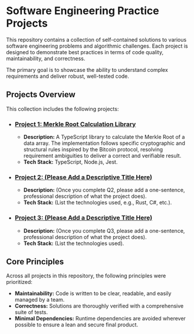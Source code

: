 # Software Engineering Practice Projects

This repository contains a collection of self-contained solutions to various software engineering problems and algorithmic challenges. Each project is designed to demonstrate best practices in terms of code quality, maintainability, and correctness.

The primary goal is to showcase the ability to understand complex requirements and deliver robust, well-tested code.

## Projects Overview

This collection includes the following projects:

* ### [Project 1: Merkle Root Calculation Library](./q1/README.md)
    * **Description:** A TypeScript library to calculate the Merkle Root of a data array. The implementation follows specific cryptographic and structural rules inspired by the Bitcoin protocol, resolving requirement ambiguities to deliver a correct and verifiable result.
    * **Tech Stack:** TypeScript, Node.js, Jest.

* ### [Project 2: (Please Add a Descriptive Title Here)](./q2/)
    * **Description:** (Once you complete Q2, please add a one-sentence, professional description of what the project does).
    * **Tech Stack:** (List the technologies used, e.g., Rust, C#, etc.).

* ### [Project 3: (Please Add a Descriptive Title Here)](./q3/)
    * **Description:** (Once you complete Q3, please add a one-sentence, professional description of what the project does).
    * **Tech Stack:** (List the technologies used).

## Core Principles

Across all projects in this repository, the following principles were prioritized:

* **Maintainability:** Code is written to be clear, readable, and easily managed by a team.
* **Correctness:** Solutions are thoroughly verified with a comprehensive suite of tests.
* **Minimal Dependencies:** Runtime dependencies are avoided wherever possible to ensure a lean and secure final product.